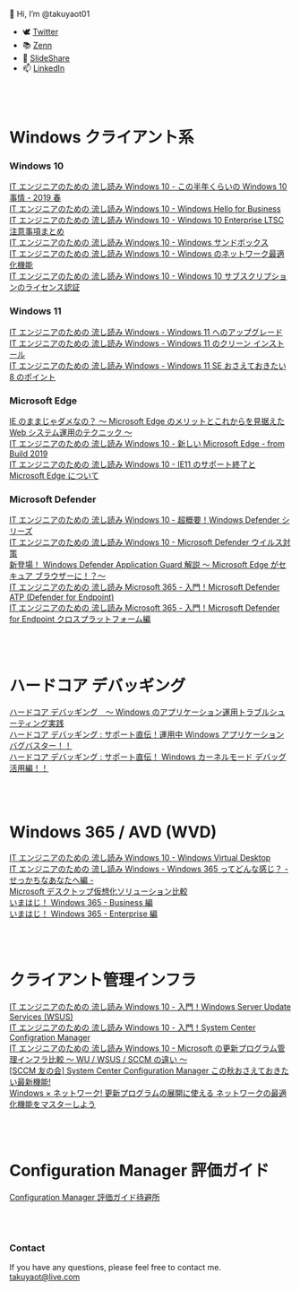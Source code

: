 👋 Hi, I’m @takuyaot01
- 🕊️ [Twitter](https://twitter.com/takuyaot01)
- 📚 [Zenn](https://zenn.dev/takuyaot)
- 🎁 [SlideShare](https://www.slideshare.net/takuyaot/presentations)
- 📫 [LinkedIn](https://www.linkedin.com/in/takuya-ohta/)

<br><br>
# Windows クライアント系

### Windows 10
[IT エンジニアのための 流し読み Windows 10 - この半年くらいの Windows 10 事情 - 2019 春](https://www.slideshare.net/takuyaot/it-windows-10-windows-10-2019)<br>
[IT エンジニアのための 流し読み Windows 10 - Windows Hello for Business](https://www.slideshare.net/takuyaot/it-windows-10-windows-hello-for-business-235811381)<br>
[IT エンジニアのための 流し読み Windows 10 - Windows 10 Enterprise LTSC 注意事項まとめ](https://www.slideshare.net/takuyaot/it-windows-10-windows-10-enterprise-ltsc)<br>
[IT エンジニアのための 流し読み Windows 10 - Windows サンドボックス](https://www.slideshare.net/takuyaot/it-windows-10-windows-149793573)<br>
[IT エンジニアのための 流し読み Windows 10 - Windows のネットワーク最適化機能](https://www.slideshare.net/takuyaot/it-windows-10-windows-149765919)<br>
[IT エンジニアのための 流し読み Windows 10 - Windows 10 サブスクリプションのライセンス認証](https://www.slideshare.net/takuyaot/it-windows-10-windows-10)<br>

### Windows 11
[IT エンジニアのための 流し読み Windows - Windows 11 へのアップグレード](https://www.slideshare.net/takuyaot/it-windows-windows-11-250469928)<br>
[IT エンジニアのための 流し読み Windows - Windows 11 のクリーン インストール](https://www.slideshare.net/takuyaot/it-windows-windows-11-250469928)<br>
[IT エンジニアのための 流し読み Windows - Windows 11 SE おさえておきたい 8 のポイント](https://www.slideshare.net/takuyaot/it-windows-windows-11-se-8)<br>

### Microsoft Edge
[IE のままじゃダメなの？ ～ Microsoft Edge のメリットとこれからを見据えた Web システム運用のテクニック ～](https://www.slideshare.net/takuyaot/ie-microsoft-edge-web)<br>
[IT エンジニアのための 流し読み Windows 10 - 新しい Microsoft Edge - from Build 2019](https://www.slideshare.net/takuyaot/it-windows-10-microsoft-edge-from-build-2019)<br>
[IT エンジニアのための 流し読み Windows 10 - IE11 のサポート終了と Microsoft Edge について](https://www.slideshare.net/takuyaot/it-windows-10-ie11-microsoft-edge)<br>

### Microsoft Defender
[IT エンジニアのための 流し読み Windows 10 - 超概要！Windows Defender シリーズ](https://www.slideshare.net/takuyaot/it-windows-10-windows-defender)<br>
[IT エンジニアのための 流し読み Windows 10 - Microsoft Defender ウイルス対策](https://www.slideshare.net/takuyaot/it-windows-10-microsoft-defender-236546294)<br>
[新登場！ Windows Defender Application Guard 解説 ～ Microsoft Edge がセキュア ブラウザーに！？～](https://www.slideshare.net/takuyaot/windows-defender-application-guard-microsoft-edge)<br>
[IT エンジニアのための 流し読み Microsoft 365 - 入門！Microsoft Defender ATP (Defender for Endpoint)](https://www.slideshare.net/takuyaot/it-microsoft-365-microsoft-defender)<br>
[IT エンジニアのための 流し読み Microsoft 365 - 入門！Microsoft Defender for Endpoint クロスプラットフォーム編](https://www.slideshare.net/takuyaot/it-microsoft-365-microsoft-defender-for-endpoint-242769214)<br>


<br><br>
# ハードコア デバッギング
[ハードコア デバッギング　～ Windows のアプリケーション運用トラブルシューティング実践](https://www.slideshare.net/takuyaot/windows-140148072)<br>
[ハードコア デバッギング : サポート直伝！運用中 Windows アプリケーション バグバスター！！](https://www.slideshare.net/takuyaot/windows-140148401)<br>
[ハードコア デバッギング : サポート直伝！ Windows カーネルモード デバッグ活用編！！](https://www.slideshare.net/takuyaot/windows-148410112)<br>

<br><br>
# Windows 365 / AVD (WVD)
[IT エンジニアのための 流し読み Windows 10 - Windows Virtual Desktop](https://www.slideshare.net/takuyaot/it-windows-10-windows-virtual-desktop-146709743)<br>
[IT エンジニアのための 流し読み Windows - Windows 365 ってどんな感じ？ - せっかちなあなたへ編 -](https://www.slideshare.net/takuyaot/it-windows-windows-365-249784610)<br>
[Microsoft デスクトップ仮想化ソリューション比較](https://www.slideshare.net/takuyaot/microsoft-249969155)<br>
[いまはじ！ Windows 365 - Business 編](https://zenn.dev/books/507584243171c2/edit)<br>
[いまはじ！ Windows 365 - Enterprise 編](https://zenn.dev/books/60c3ced87ba86f/edit)<br>

<br><br>
# クライアント管理インフラ
[IT エンジニアのための 流し読み Windows 10 - 入門！Windows Server Update Services (WSUS)](https://www.slideshare.net/takuyaot/it-windows-10-windows-server-update-services-wsus)<br>
[IT エンジニアのための 流し読み Windows 10 - 入門！System Center Configration Manager](https://www.slideshare.net/takuyaot/it-windows-10-system-center-configration-manager)<br>
[IT エンジニアのための 流し読み Windows 10 - Microsoft の更新プログラム管理インフラ比較 ～ WU / WSUS / SCCM の違い ～](https://www.slideshare.net/takuyaot/it-windows-10-microsoft-wu-wsus-sccm)<br>
[[SCCM 友の会] System Center Configuration Manager この秋おさえておきたい最新機能!](https://www.slideshare.net/takuyaot/sccm-system-center-configuration-manager-140148680)<br>
[Windows × ネットワーク! 更新プログラムの展開に使える ネットワークの最適化機能をマスターしよう](https://www.slideshare.net/takuyaot/windows-140148546)<br>

<br><br>
# Configuration Manager 評価ガイド
[Configuration Manager 評価ガイド待避所](https://github.com/takuyaot01/cmdocs/blob/main/README.md)

<br><br>
### Contact
If you have any questions, please feel free to contact me. [takuyaot@live.com](mailto:takuyaot@live.com)
